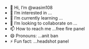 - 👋 Hi, I’m @wasim108
- 👀 I’m interested in ...
- 🌱 I’m currently learning ...
- 💞️ I’m looking to collaborate on ...
- 📫 How to reach me ...free fire panel
- 😄 Pronouns: ...anit ban 
- ⚡ Fun fact: ...headshot panel

<!---
wasim108/wasim108 is a ✨ special ✨ repository because its `README.md` (this file) appears on your GitHub profile.
You can click the Preview link to take a look at your changes.
--->
